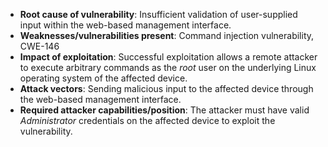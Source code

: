 - **Root cause of vulnerability**: Insufficient validation of user-supplied input within the web-based management interface.
- **Weaknesses/vulnerabilities present**: Command injection vulnerability, CWE-146
- **Impact of exploitation**: Successful exploitation allows a remote attacker to execute arbitrary commands as the *root* user on the underlying Linux operating system of the affected device.
- **Attack vectors**: Sending malicious input to the affected device through the web-based management interface.
- **Required attacker capabilities/position**: The attacker must have valid *Administrator* credentials on the affected device to exploit the vulnerability.